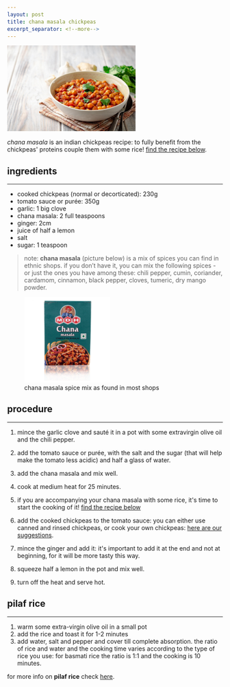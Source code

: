 ```yaml
---
layout: post
title: chana masala chickpeas
excerpt_separator: <!--more-->
---
```


 <img src="../images/chana-masala.jpg" width="300">

<!--more-->

 _chana masala_ is an indian chickpeas recipe: to fully benefit from the chickpeas' proteins couple them with some rice! [find the recipe below](#pilaf-rice). 

## ingredients
---

- cooked chickpeas (normal or decorticated): 230g
- tomato sauce or purée: 350g
- garlic: 1 big clove
- chana masala: 2 full teaspoons
- ginger: 2cm
- juice of half a lemon
- salt
- sugar: 1 teaspoon
  
> note: **chana masala** (picture below) is a mix of spices you can find in ethnic shops. if you don’t have it, you can mix the following spices - or just the ones you have among these: chili pepper, cumin, coriander, cardamom, cinnamon, black pepper, cloves, tumeric, dry mango powder.


 <figure class="image">
  <img src="../images/chana-masala-box.jpg" width=200> 
  <figcaption>chana masala spice mix as found in most shops</figcaption>
</figure>

## procedure
---

1. mince the garlic clove and sauté it in a pot with some extravirgin olive oil and the chili pepper.
   
2. add the tomato sauce or purée, with the salt and the sugar (that will help make the tomato less acidic) and half a glass of water.
   
3. add the chana masala and mix well.
   
4. cook at medium heat for 25 minutes.
5. if you are accompanying your chana masala with some rice, it's time to start the cooking of it!  [find the recipe below](#pilaf-rice) 

   
6. add the cooked chickpeas to the tomato sauce: you can either use canned and rinsed chickpeas, or cook your own chickpeas: [here are our suggestions](https://fagiolini.github.io/pulses-guide/).

7. mince the ginger and add it: it's important to add it at the end and not at beginning, for it will be more tasty this way.

8. squeeze half a lemon in the pot and mix well.
9. turn off the heat and serve hot.


## pilaf rice
---

1. warm some extra-virgin olive oil in a small pot 
2.  add the rice and toast it for 1-2 minutes
3.  add water, salt and pepper and cover till complete absorption. the ratio of rice and water and the cooking time varies according to the type of rice you use: for basmati rice the ratio is 1:1 and the cooking is 10 minutes.
   
   for more info on **pilaf rice** check [here](https://fagiolini.github.io/pilaf-rice/).


